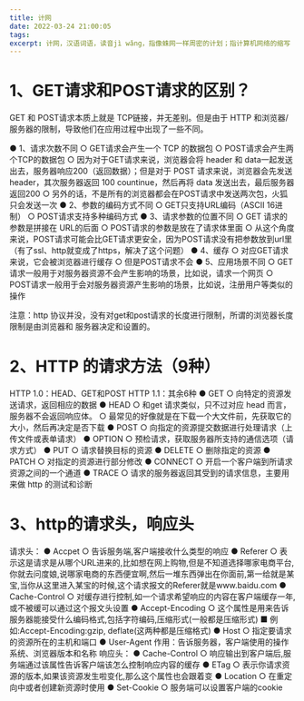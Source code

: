 ```yaml
---
title: 计网
date: 2022-03-24 21:00:05
tags:
excerpt: 计网，汉语词语，读音jì wǎng，指像蛛网一样周密的计划；指计算机网络的缩写
---
```

# 1、GET请求和POST请求的区别？
GET 和 POST请求本质上就是 TCP链接，并无差别。但是由于 HTTP 和浏览器/服务器的限制，导致他们在应用过程中出现了一些不同。

● 1、请求次数不同
  ○ GET请求会产生一个 TCP 的数据包
  ○ POST请求会产生两个TCP的数据包
  ○ 因为对于GET请求来说，浏览器会将 header 和 data一起发送出去，服务器响应200（返回数据）；但是对于 POST 请求来说，浏览器会先发送 header，其次服务器返回 100 countinue，然后再将 data 发送出去，最后服务器返回200
  ○ 另外的话，不是所有的浏览器都会在POST请求中发送两次包，火狐只会发送一次
● 2、参数的编码方式不同
  ○ GET只支持URL编码（ASCII 16进制）
  ○ POST请求支持多种编码方式
● 3、请求参数的位置不同
  ○ GET 请求的参数是拼接在 URL的后面
  ○ POST请求的参数是放在了请求体里面
  ○ 从这个角度来说，POST请求可能会比GET请求更安全，因为POST请求没有把参数放到url里（有了ssl、http就变成了https，解决了这个问题）
● 4、缓存
  ○ 对应GET请求来说，它会被浏览器进行缓存
  ○ 但是POST请求不会
● 5、应用场景不同
  ○ GET 请求一般用于对服务器资源不会产生影响的场景，比如说，请求一个网页
  ○ POST请求一般用于会对服务器资源产生影响的场景，比如说，注册用户等类似的操作

注意：http 协议并没，没有对get和post请求的长度进行限制，所谓的浏览器长度限制是由浏览器和 服务器决定和设置的。
# 2、HTTP 的请求方法（9种）
HTTP 1.0：HEAD、GET和POST
HTTP 1.1：其余6种
● GET
  ○ 向特定的资源发送请求，返回相应的数据
● HEAD
  ○ 和get 请求类似，只不过对应 head 而言，服务器不会返回响应体。
  ○ 最常见的好像就是在下载一个大文件前，先获取它的大小，然后再决定是否下载
● POST
  ○ 向指定的资源提交数据进行处理请求（上传文件或表单请求）
● OPTION
  ○ 预检请求，获取服务器所支持的通信选项（请求方式）
● PUT
  ○ 请求替换目标的资源
● DELETE
  ○ 删除指定的资源
● PATCH
  ○ 对指定的资源进行部分修改
● CONNECT
  ○ 开启一个客户端到所请求资源之间的一个通道
● TRACE
  ○ 请求的服务器返回其受到的请求信息，主要用来做 http 的测试和诊断

# 3、http的请求头，响应头
请求头：
● Accpet
  ○ 告诉服务端,客户端接收什么类型的响应
● Referer
  ○ 表示这是请求是从哪个URL进来的,比如想在网上购物,但是不知道选择哪家电商平台,你就去问度娘,说哪家电商的东西便宜啊,然后一堆东西弹出在你面前,第一给就是某宝,当你从这里进入某宝的时候,这个请求报文的Referer就是www.baidu.com
● Cache-Control
  ○ 对缓存进行控制,如一个请求希望响应的内容在客户端缓存一年,或不被缓可以通过这个报文头设置
● Accept-Encoding
  ○ 这个属性是用来告诉服务器能接受什么编码格式,包括字符编码,压缩形式(一般都是压缩形式)
    ■ 例如:Accept-Encoding:gzip, deflate(这两种都是压缩格式)
● Host
  ○ 指定要请求的资源所在的主机和端口
● User-Agent 作用：告诉服务器，客户端使用的操作系统、浏览器版本和名称
响应头：
● Cache-Control
  ○ 响应输出到客户端后,服务端通过该属性告诉客户端该怎么控制响应内容的缓存
● ETag
  ○ 表示你请求资源的版本,如果该资源发生啦变化,那么这个属性也会跟着变
● Location
  ○ 在重定向中或者创建新资源时使用
● Set-Cookie
  ○ 服务端可以设置客户端的cookie

